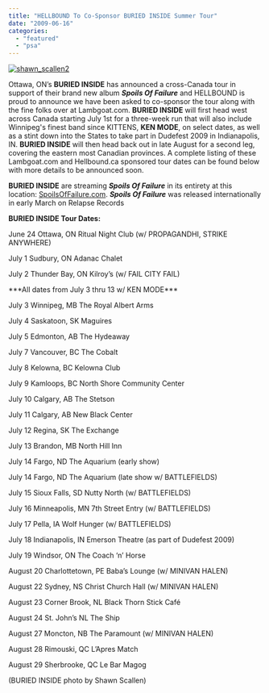 ```yaml
---
title: "HELLBOUND To Co-Sponsor BURIED INSIDE Summer Tour"
date: "2009-06-16"
categories: 
  - "featured"
  - "psa"
---
```


[![shawn_scallen2](http://www.hellbound.ca/wp-content/uploads/2009/06/shawn_scallen2-212x300.jpg "shawn_scallen2")](http://www.hellbound.ca/wp-content/uploads/2009/06/shawn_scallen2.jpg)

Ottawa, ON’s **BURIED INSIDE** has announced a cross-Canada tour in support of their brand new album **_Spoils Of Failure_** and HELLBOUND is proud to announce we have been asked to co-sponsor the tour along with the fine folks over at Lambgoat.com. **BURIED INSIDE** will first head west across Canada starting July 1st for a three-week run that will also include Winnipeg's finest band since KITTENS, **KEN MODE**, on select dates, as well as a stint down into the States to take part in Dudefest 2009 in Indianapolis, IN. **BURIED INSIDE** will then head back out in late August for a second leg, covering the eastern most Canadian provinces. A complete listing of these Lambgoat.com and Hellbound.ca sponsored tour dates can be found below with more details to be announced soon.

**BURIED INSIDE** are streaming **_Spoils Of Failure_** in its entirety at this location: [SpoilsOfFailure.com](http://www.spoilsoffailure.com/). **_Spoils Of Failure_** was released internationally in early March on Relapse Records

**BURIED INSIDE Tour Dates:**

June 24 Ottawa, ON Ritual Night Club (w/ PROPAGANDHI, STRIKE ANYWHERE)

July 1 Sudbury, ON Adanac Chalet

July 2 Thunder Bay, ON Kilroy’s (w/ FAIL CITY FAIL)

\*\*\*All dates from July 3 thru 13 w/ KEN MODE\*\*\*

July 3 Winnipeg, MB The Royal Albert Arms

July 4 Saskatoon, SK Maguires

July 5 Edmonton, AB The Hydeaway

July 7 Vancouver, BC The Cobalt

July 8 Kelowna, BC Kelowna Club

July 9 Kamloops, BC North Shore Community Center

July 10 Calgary, AB The Stetson

July 11 Calgary, AB New Black Center

July 12 Regina, SK The Exchange

July 13 Brandon, MB North Hill Inn

July 14 Fargo, ND The Aquarium (early show)

July 14 Fargo, ND The Aquarium (late show w/ BATTLEFIELDS)

July 15 Sioux Falls, SD Nutty North (w/ BATTLEFIELDS)

July 16 Minneapolis, MN 7th Street Entry (w/ BATTLEFIELDS)

July 17 Pella, IA Wolf Hunger (w/ BATTLEFIELDS)

July 18 Indianapolis, IN Emerson Theatre (as part of Dudefest 2009)

July 19 Windsor, ON The Coach ‘n’ Horse

August 20 Charlottetown, PE Baba’s Lounge (w/ MINIVAN HALEN)

August 22 Sydney, NS Christ Church Hall (w/ MINIVAN HALEN)

August 23 Corner Brook, NL Black Thorn Stick Café

August 24 St. John’s NL The Ship

August 27 Moncton, NB The Paramount (w/ MINIVAN HALEN)

August 28 Rimouski, QC L’Apres Match

August 29 Sherbrooke, QC Le Bar Magog

(BURIED INSIDE photo by Shawn Scallen)
